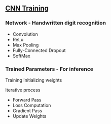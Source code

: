 

## [CNN Training](1-cnn-training-concept.md)

### Network - Handwritten digit recognition


- Convolution
- ReLu
- Max Pooling
- Fully-Connected Dropout
- SoftMax


### Trained Parameters - For inference

Training
Initializing weights

Iterative process

- Forward Pass
- Loss Computation
- Gradient Pass
- Update Weights
